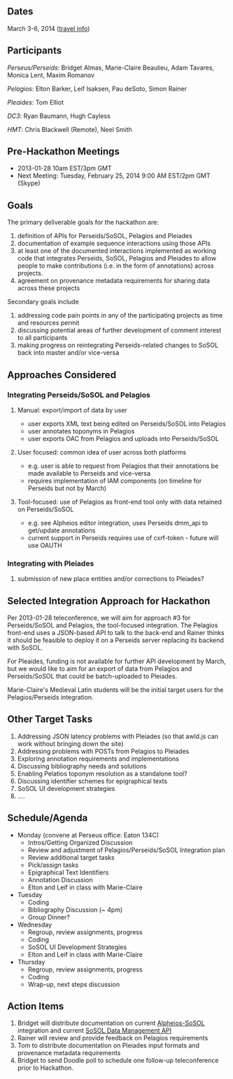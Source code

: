 ## Dates

March 3-6, 2014 ([travel info](http://sites.tufts.edu/perseids/march-hackathon-named-entity-annotation/))

## Participants

_Perseus/Perseids_: Bridget Almas, Marie-Claire Beaulieu, Adam Tavares, Monica Lent, Maxim Romanov

_Pelagios_: Elton Barker, Leif Isaksen, Pau deSoto, Simon Rainer

_Pleaides_: Tom Elliot

_DC3_: Ryan Baumann, Hugh Cayless

_HMT_: Chris Blackwell (Remote), Neel Smith

## Pre-Hackathon Meetings

* 2013-01-28 10am EST/3pm GMT 
* Next Meeting: Tuesday, February 25, 2014 9:00 AM EST/2pm GMT (Skype)

## Goals

The primary deliverable goals for the hackathon are:

1. definition of APIs for Perseids/SoSOL, Pelagios and Pleiades
2. documentation of example sequence interactions using those APIs
3. at least one of the documented interactions implemented as working code that  integrates Perseids, SoSOL, Pelagios and Pleiades to allow people to make contributions (i.e. in the form of annotations) across projects. 
4. agreement on provenance metadata requirements for sharing data across these projects

Secondary goals include 
1. addressing code pain points in any of the participating projects as time and resources permit
2. discussing potential areas of further development of comment interest to all participants
3. making progress on reintegrating Perseids-related changes to SoSOL back into master and/or vice-versa

## Approaches Considered

### Integrating Perseids/SoSOL and Pelagios

1. Manual: export/import of data by user
    * user exports XML text being edited on Perseids/SoSOL into Pelagios
    * user annotates toponyms in Pelagios
    * user exports OAC from Pelagios and uploads into Perseids/SoSOL

2. User focused: common idea of user across both platforms 
    * e.g. user is able to request from Pelagios that their annotations be made available to Perseids and vice-versa
    * requires implementation of IAM components (on timeline for Perseids but not by March)

3. Tool-focused: use of Pelagios as front-end tool only with data retained on Perseids/SoSOL
    * e.g. see Alpheios editor integration, uses Perseids dmm_api to get/update annotations
    * current support in Perseids requires use of cxrf-token - future will use OAUTH

### Integrating with Pleiades

1. submission of new place entities and/or corrections to Pleiades?

## Selected Integration Approach for Hackathon

Per 2013-01-28 teleconference, we will aim for approach #3 for Perseids/SoSOL and Pelagios, the tool-focused integration. The Pelagios front-end uses a JSON-based API to talk to the back-end and Rainer thinks it should be feasible to deploy it on a Perseids server replacing its backend with SoSOL.  

For Pleaides, funding is not available for further API development by March, but we would like to aim for an export of data from Pelagios and Perseids/SoSOL that could be batch-uploaded to Pleiades.

Marie-Claire's Medieval Latin students will be the initial target users for the Pelagios/Perseids integration.

## Other Target Tasks

1. Addressing JSON latency problems with Pleiades (so that awld.js can work without bringing down the site)
2. Addressing problems with POSTs from Pelagios to Pleiades
3. Exploring annotation requirements and implementations
4. Discussing bibliography needs and solutions
5. Enabling Pelatios toponym resolution as a standalone tool?
6. Discussing identifier schemes for epigraphical texts
7. SoSOL UI development strategies
8. ....

## Schedule/Agenda

* Monday (convene at Perseus office: Eaton 134C)
    * Intros/Getting Organized Discussion
    * Review and adjustment of Pelagios/Perseids/SoSOL Integration plan
    * Review additional target tasks
    * Pick/assign tasks
    * Epigraphical Text Identifiers
    * Annotation Discussion
    * Elton and Leif in class with Marie-Claire
* Tuesday
    * Coding
    * Bibliography Discussion (~ 4pm)
    * Group Dinner?
* Wednesday
    * Regroup, review assignments, progress
    * Coding
    * SoSOL UI Development Strategies
    * Elton and Leif in class with Marie-Claire
* Thursday
    * Regroup, review assignments, progress
    * Coding
    * Wrap-up, next steps discussion


## Action Items
1. Bridget will distribute documentation on current [Alpheios-SoSOL](https://github.com/PerseusDL/perseids_docs/wiki/Alpheios-Integration) integration and current [SoSOL Data Management API](https://github.com/PerseusDL/perseids_docs/wiki/Data-Management-Module)
2. Rainer will review and provide feedback on Pelagios requirements
3. Tom to distribute documentation on Pleiades input formats and provenance metadata requirements
4. Bridget to send Doodle poll to schedule one follow-up teleconference prior to Hackathon.

